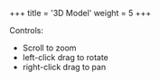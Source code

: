 +++
title = '3D Model'
weight = 5
+++

<script type="module" src="https://ajax.googleapis.com/ajax/libs/model-viewer/4.0.0/model-viewer.min.js"></script>

<model-viewer id="model"
              src="oasis.glb"
              alt="Oasis Terrarium 3D Model"
              field-of-view="8deg"
              camera-orbit="90deg"
              camera-controls
              touch-action='pan-y'
              ar
              style="width: 100%; height: 1000px;">
</model-viewer>

Controls:

- Scroll to zoom
- left-click drag to rotate
- right-click drag to pan

<script>
const modelViewer = document.getElementById('model');

modelViewer.addEventListener('load', () => {
    console.log("played");
  modelViewer.play({repetitions: 1});
});
</script>

<!-- Creating the glb file:
1. export from cadquery by running `make build/cadquery/oasis.glb`
2. open blender
3. import oasis.glb
4. Follow this youtube video to create the exploding effect: https://www.youtube.com/watch?v=IC0-9b0Rv2g&ab_channel=GeorgeKayesi
    4.1. create an empty shape (cube or axes) and move it off to the side of the terrarium model. Scale up the cube a bit (maybe 50x) to make it easily visible. Set its z position to zero - that way it's easy to get it back to its start position later.
    4.2. select the tube/walls, then add a "copy position" constraint.
        - only z axis should be applied (uncheck x and 7)
        - check the "offset" box
    4.3. select every shape that isn't the tube/walls. then select the walls (this must be selected last). then copy the "copy position" constraint to selected objects.
        - note: don't select visually and don't select them direct in the tree view on the right side. you need to individually select each part (an extra level deep in the tree, has an upside-down triangle next to it)
5. drag the empty cube upwards until the top-most item in the assembly is where you want it to be.
6. for every part, adjust the copy position influence down so the part is where you want it.
6. TODO: figure out keyframe 1 and keyframe 100
7. export the finished product. this is mostly just the same glb as before, but with an added animation.
    - animation checkbox: checked
    - animation mode: active actions merged
        - note that the default options export a separate animation for each individual object in the assembly. model-viewer works best (or at all?) with one single animation.
        - bake animations box: checked


Glass:
On the right side, click the "Render Properties" Menu
    - Render Engine: set to "Cycles"

Click on acrylic walls, then go to material menu
- Use Principled BSDF
- color should be white
- set Roughness to 0
- IOR set to 1.45
- Transmission: set to 1.0 (or maybe just a hair less?)


Plastic material:
    - Roughness factor: 1.0 -> 0.75
    - metallic factor: 1.0 -> 0.5
 -->
